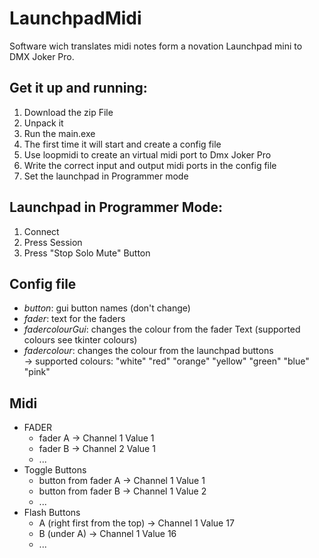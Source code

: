 # LaunchpadMidi

Software wich translates midi notes form a novation Launchpad mini to DMX Joker Pro.

## Get it up and running:

1. Download the zip File
2. Unpack it
3. Run the main.exe
4. The first time it will start and create a config file
5. Use loopmidi to create an virtual midi port to Dmx Joker Pro
6. Write the correct input and output midi ports in the config file
7. Set the launchpad in Programmer mode

## Launchpad in Programmer Mode:

1. Connect
2. Press Session
3. Press "Stop Solo Mute" Button

## Config file

- _button_: gui button names (don't change)
- _fader_: text for the faders
- _fadercolourGui_: changes the colour from the fader Text (supported colours see tkinter colours)
- _fadercolour_: changes the colour from the launchpad buttons   
  -> supported colours: "white" "red" "orange" "yellow" "green" "blue" "pink"

## Midi

- FADER
    - fader A -> Channel 1 Value 1
    - fader B -> Channel 2 Value 1
    - ...
- Toggle Buttons
    - button from fader A -> Channel 1 Value 1
    - button from fader B -> Channel 1 Value 2
    - ...
- Flash Buttons
    - A (right first from the top) -> Channel 1 Value 17
    - B (under A) -> Channel 1 Value 16
    - ...